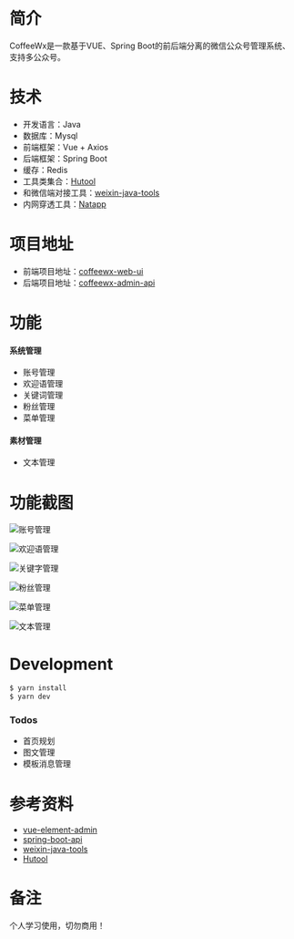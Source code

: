 # 简介
CoffeeWx是一款基于VUE、Spring Boot的前后端分离的微信公众号管理系统、支持多公众号。

# 技术
  - 开发语言：Java
  - 数据库：Mysql
  - 前端框架：Vue + Axios
  - 后端框架：Spring Boot
  - 缓存：Redis
  - 工具类集合：[Hutool](https://gitee.com/loolly/hutool)
  - 和微信端对接工具：[weixin-java-tools](https://gitee.com/binary/weixin-java-tools)
  - 内网穿透工具：[Natapp](https://natapp.cn)

# 项目地址
  - 前端项目地址：[coffeewx-web-ui](https://gitee.com/skysong/coffeewx-web-ui)
  - 后端项目地址：[coffeewx-admin-api](https://gitee.com/skysong/coffeewx-admin-api)

# 功能
#### 系统管理
  - 账号管理
  - 欢迎语管理
  - 关键词管理
  - 粉丝管理
  - 菜单管理
#### 素材管理
  - 文本管理

# 功能截图
![账号管理](https://images.gitee.com/uploads/images/2019/0123/164503_2f3bbb5a_1019464.png "1.png")

![欢迎语管理](https://images.gitee.com/uploads/images/2019/0123/164543_21a4e680_1019464.png "2.png")

![关键字管理](https://images.gitee.com/uploads/images/2019/0123/164605_e1da1294_1019464.png "3.png")

![粉丝管理](https://images.gitee.com/uploads/images/2019/0123/164623_4667fdc5_1019464.png "4.png")

![菜单管理](https://images.gitee.com/uploads/images/2019/0123/164643_cf2360fc_1019464.png "5.png")

![文本管理](https://images.gitee.com/uploads/images/2019/0123/164700_b07d8a2d_1019464.png "6.png")

# Development
```sh
$ yarn install
$ yarn dev
```

### Todos
 - 首页规划
 - 图文管理
 - 模板消息管理

# 参考资料
  - [vue-element-admin](https://gitee.com/mirrors/vue-element-admin)
  - [spring-boot-api](https://github.com/lihengming/spring-boot-api-project-seed)
  - [weixin-java-tools](https://gitee.com/binary/weixin-java-tools)
  - [Hutool](https://gitee.com/loolly/hutool)

# 备注
个人学习使用，切勿商用！